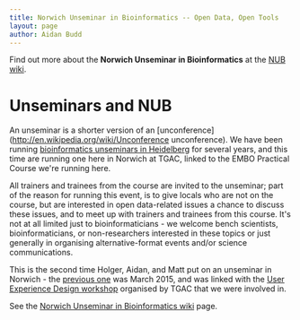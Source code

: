 ```yaml
---
title: Norwich Unseminar in Bioinformatics -- Open Data, Open Tools
layout: page
author: Aidan Budd
---
```




Find out more about the **Norwich Unseminar in Bioinformatics** at the [NUB
wiki](http://www.hub-hub.de/wiki/index.php?title=NUB2).

# Unseminars and NUB

An unseminar is a shorter version of an
[unconference](http://en.wikipedia.org/wiki/Unconference unconference). We have
been  running
[bioinformatics unseminars in Heidelberg](http://www.hub-hub.de/wiki/index.php?title=HUB:About) for several years, and this time are running one here in Norwich
at TGAC, linked to the EMBO Practical Course we're running here.

All trainers and trainees from the course are invited to the unseminar; part of
the reason for running this event, is to give locals who are not on the course,
but are interested in open data-related issues a chance to discuss these issues,
and to meet up with trainers and trainees from this course. It's not at all
limited just to bioinformaticians - we welcome bench scientists,
bioinformaticians, or non-researchers interested in these topics or just
generally in organising alternative-format events and/or science communications.

This is the second time Holger, Aidan, and Matt put on an unseminar in Norwich -
the [previous one](http://www.hub-hub.de/wiki/index.php?title=NUB1) was March 2015, and was linked with the
[User Experience Design workshop](http://www.tgac.ac.uk/361_Division/training-programme/courses-workshops/tgac-events/ux-workshop/)
organised by TGAC that we were involved in.

See the [Norwich Unseminar in Bioinformatics wiki](http://www.hub-hub.de/wiki/index.php?title=NUB2) page.
